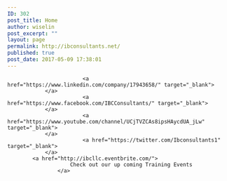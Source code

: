 ```yaml
---
ID: 302
post_title: Home
author: wiselin
post_excerpt: ""
layout: page
permalink: http://ibconsultants.net/
published: true
post_date: 2017-05-09 17:38:01
---
```


							<a href="https://www.linkedin.com/company/17943658/" target="_blank">
				</a>
							<a href="https://www.facebook.com/IBCConsultants/" target="_blank">
				</a>
							<a href="https://www.youtube.com/channel/UCjTVZCAs8ipsHAycdUA_jLw" target="_blank">
				</a>
							<a href="https://twitter.com/Ibconsultants1" target="_blank">
				</a>
			<a href="http://ibcllc.eventbrite.com/">
						Check out our up coming Training Events
					</a>
<noscript>
<img height="1" width="1" style="display:none;" alt="" src="https://dc.ads.linkedin.com/collect/?pid=115123&fmt=gif" />
</noscript>